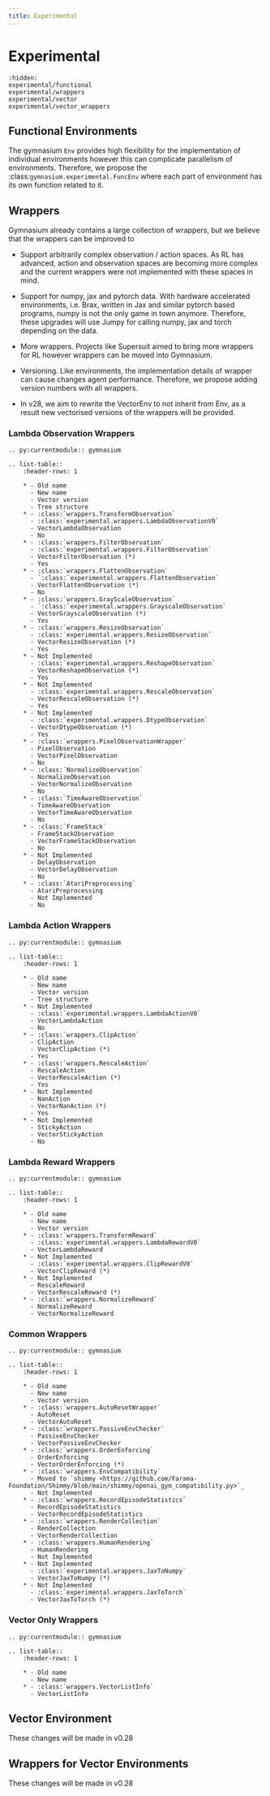 ```yaml
---
title: Experimental
---
```


# Experimental

```{toctree}
:hidden:
experimental/functional
experimental/wrappers
experimental/vector
experimental/vector_wrappers
```

## Functional Environments

The gymnasium ``Env`` provides high flexibility for the implementation of individual environments however this can complicate parallelism of environments. Therefore, we propose the :class:`gymnasium.experimental.FuncEnv` where each part of environment has its own function related to it.

## Wrappers

Gymnasium already contains a large collection of wrappers, but we believe that the wrappers can be improved to

 * Support arbitrarily complex observation / action spaces. As RL has advanced, action and observation spaces are becoming more complex and the current wrappers were not implemented with these spaces in mind.
 * Support for numpy, jax and pytorch data. With hardware accelerated environments, i.e. Brax, written in Jax and similar pytorch based programs, numpy is not the only game in town anymore. Therefore, these upgrades will use Jumpy for calling numpy, jax and torch depending on the data.
 * More wrappers. Projects like Supersuit aimed to bring more wrappers for RL however wrappers can be moved into Gymnasium.
 * Versioning. Like environments, the implementation details of wrapper can cause changes agent performance. Therefore, we propose adding version numbers with all wrappers.

 * In v28, we aim to rewrite the VectorEnv to not inherit from Env, as a result new vectorised versions of the wrappers will be provided.

### Lambda Observation Wrappers

```{eval-rst}
.. py:currentmodule:: gymnasium

.. list-table::
    :header-rows: 1

    * - Old name
      - New name
      - Vector version
      - Tree structure
    * - :class:`wrappers.TransformObservation`
      - :class:`experimental.wrappers.LambdaObservationV0`
      - VectorLambdaObservation
      - No
    * - :class:`wrappers.FilterObservation`
      - :class:`experimental.wrappers.FilterObservation`
      - VectorFilterObservation (*)
      - Yes
    * - :class:`wrappers.FlattenObservation`
      - `:class:`experimental.wrappers.FlattenObservation`
      - VectorFlattenObservation (*)
      - No
    * - :class:`wrappers.GrayScaleObservation`
      - `:class:`experimental.wrappers.GrayscaleObservation`
      - VectorGrayscaleObservation (*)
      - Yes
    * - :class:`wrappers.ResizeObservation`
      - :class:`experimental.wrappers.ResizeObservation`
      - VectorResizeObservation (*)
      - Yes
    * - Not Implemented
      - :class:`experimental.wrappers.ReshapeObservation`
      - VectorReshapeObservation (*)
      - Yes
    * - Not Implemented
      - :class:`experimental.wrappers.RescaleObservation`
      - VectorRescaleObservation (*)
      - Yes
    * - Not Implemented
      - :class:`experimental.wrappers.DtypeObservation`
      - VectorDtypeObservation (*)
      - Yes
    * - :class:`wrappers.PixelObservationWrapper`
      - PixelObservation
      - VectorPixelObservation
      - No
    * - :class:`NormalizeObservation`
      - NormalizeObservation
      - VectorNormalizeObservation
      - No
    * - :class:`TimeAwareObservation`
      - TimeAwareObservation
      - VectorTimeAwareObservation
      - No
    * - :class:`FrameStack`
      - FrameStackObservation
      - VectorFrameStackObservation
      - No
    * - Not Implemented
      - DelayObservation
      - VectorDelayObservation
      - No
    * - :class:`AtariPreprocessing`
      - AtariPreprocessing
      - Not Implemented
      - No
```

### Lambda Action Wrappers

```{eval-rst}
.. py:currentmodule:: gymnasium

.. list-table::
    :header-rows: 1

    * - Old name
      - New name
      - Vector version
      - Tree structure
    * - Not Implemented
      - :class:`experimental.wrappers.LambdaActionV0`
      - VectorLambdaAction
      - No
    * - :class:`wrappers.ClipAction`
      - ClipAction
      - VectorClipAction (*)
      - Yes
    * - :class:`wrappers.RescaleAction`
      - RescaleAction
      - VectorRescaleAction (*)
      - Yes
    * - Not Implemented
      - NanAction
      - VectorNanAction (*)
      - Yes
    * - Not Implemented
      - StickyAction
      - VectorStickyAction
      - No
```

### Lambda Reward Wrappers

```{eval-rst}
.. py:currentmodule:: gymnasium

.. list-table::
    :header-rows: 1

    * - Old name
      - New name
      - Vector version
    * - :class:`wrappers.TransformReward`
      - :class:`experimental.wrappers.LambdaRewardV0`
      - VectorLambdaReward
    * - Not Implemented
      - :class:`experimental.wrappers.ClipRewardV0`
      - VectorClipReward (*)
    * - Not Implemented
      - RescaleReward
      - VectorRescaleReward (*)
    * - :class:`wrappers.NormalizeReward`
      - NormalizeReward
      - VectorNormalizeReward
```

### Common Wrappers

```{eval-rst}
.. py:currentmodule:: gymnasium

.. list-table::
    :header-rows: 1

    * - Old name
      - New name
      - Vector version
    * - :class:`wrappers.AutoResetWrapper`
      - AutoReset
      - VectorAutoReset
    * - :class:`wrappers.PassiveEnvChecker`
      - PassiveEnvChecker
      - VectorPassiveEnvChecker
    * - :class:`wrappers.OrderEnforcing`
      - OrderEnforcing
      - VectorOrderEnforcing (*)
    * - :class:`wrappers.EnvCompatibility`
      - Moved to `shimmy <https://github.com/Farama-Foundation/Shimmy/blob/main/shimmy/openai_gym_compatibility.py>`_
      - Not Implemented
    * - :class:`wrappers.RecordEpisodeStatistics`
      - RecordEpisodeStatistics
      - VectorRecordEpisodeStatistics
    * - :class:`wrappers.RenderCollection`
      - RenderCollection
      - VectorRenderCollection
    * - :class:`wrappers.HumanRendering`
      - HumanRendering
      - Not Implemented
    * - Not Implemented
      - :class:`experimental.wrappers.JaxToNumpy`
      - VectorJaxToNumpy (*)
    * - Not Implemented
      - :class:`experimental.wrappers.JaxToTorch`
      - VectorJaxToTorch (*)
```

### Vector Only Wrappers

```{eval-rst}
.. py:currentmodule:: gymnasium

.. list-table::
    :header-rows: 1

    * - Old name
      - New name
    * - :class:`wrappers.VectorListInfo`
      - VectorListInfo
```

## Vector Environment

These changes will be made in v0.28

## Wrappers for Vector Environments

These changes will be made in v0.28
